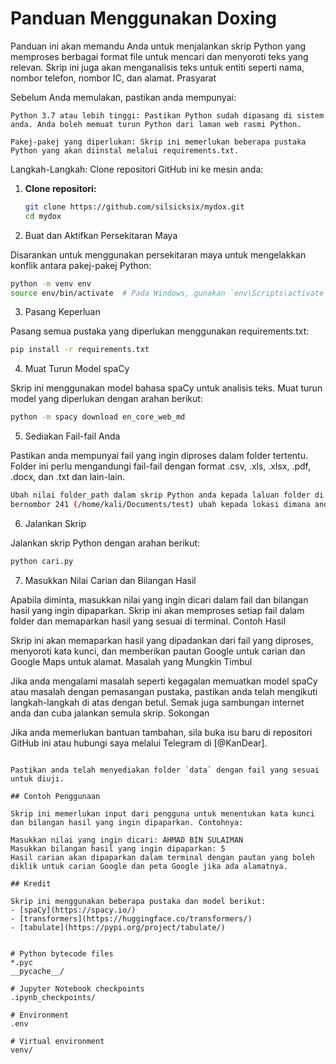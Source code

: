 # Panduan Menggunakan Doxing

Panduan ini akan memandu Anda untuk menjalankan skrip Python yang memproses berbagai format file untuk mencari dan menyoroti teks yang relevan. Skrip ini juga akan menganalisis teks untuk entiti seperti nama, nombor telefon, nombor IC, dan alamat.
Prasyarat

Sebelum Anda memulakan, pastikan anda mempunyai:

    Python 3.7 atau lebih tinggi: Pastikan Python sudah dipasang di sistem anda. Anda boleh memuat turun Python dari laman web rasmi Python.

    Pakej-pakej yang diperlukan: Skrip ini memerlukan beberapa pustaka Python yang akan diinstal melalui requirements.txt.

Langkah-Langkah:
Clone repositori GitHub ini ke mesin anda:
1. **Clone repositori:**

   ```bash
   git clone https://github.com/silsicksix/mydox.git
   cd mydox
   ```

2. Buat dan Aktifkan Persekitaran Maya

Disarankan untuk menggunakan persekitaran maya untuk mengelakkan konflik antara pakej-pakej Python:
  ```bash
python -m venv env
source env/bin/activate  # Pada Windows, gunakan `env\Scripts\activate`
 ```

3. Pasang Keperluan

Pasang semua pustaka yang diperlukan menggunakan requirements.txt:
  ```bash
pip install -r requirements.txt
 ```

4. Muat Turun Model spaCy

Skrip ini menggunakan model bahasa spaCy untuk analisis teks. Muat turun model yang diperlukan dengan arahan berikut:
  ```bash
python -m spacy download en_core_web_md
 ```

5. Sediakan Fail-fail Anda

Pastikan anda mempunyai fail yang ingin diproses dalam folder tertentu. Folder ini perlu mengandungi fail-fail dengan format .csv, .xls, .xlsx, .pdf, .docx, dan .txt dan lain-lain.
  ```bash
Ubah nilai folder_path dalam skrip Python anda kepada laluan folder di mana fail-fail tersebut berada. Lihat pada line 
bernombor 241 (/home/kali/Documents/test) ubah kepada lokasi dimana anda letakkan file dan skrip ini.
 ```
6. Jalankan Skrip

Jalankan skrip Python dengan arahan berikut:
  ```bash
python cari.py
 ```

7. Masukkan Nilai Carian dan Bilangan Hasil

Apabila diminta, masukkan nilai yang ingin dicari dalam fail dan bilangan hasil yang ingin dipaparkan. Skrip ini akan memproses setiap fail dalam folder dan memaparkan hasil yang sesuai di terminal.
Contoh Hasil

Skrip ini akan memaparkan hasil yang dipadankan dari fail yang diproses, menyoroti kata kunci, dan memberikan pautan Google untuk carian dan Google Maps untuk alamat.
Masalah yang Mungkin Timbul

Jika anda mengalami masalah seperti kegagalan memuatkan model spaCy atau masalah dengan pemasangan pustaka, pastikan anda telah mengikuti langkah-langkah di atas dengan betul. Semak juga sambungan internet anda dan cuba jalankan semula skrip.
Sokongan

Jika anda memerlukan bantuan tambahan, sila buka isu baru di repositori GitHub ini atau hubungi saya melalui Telegram di [@KanDear].
   ```

Pastikan anda telah menyediakan folder `data` dengan fail yang sesuai untuk diuji.

## Contoh Penggunaan

Skrip ini memerlukan input dari pengguna untuk menentukan kata kunci dan bilangan hasil yang ingin dipaparkan. Contohnya:

Masukkan nilai yang ingin dicari: AHMAD BIN SULAIMAN
Masukkan bilangan hasil yang ingin dipaparkan: 5
Hasil carian akan dipaparkan dalam terminal dengan pautan yang boleh diklik untuk carian Google dan peta Google jika ada alamatnya.

## Kredit

Skrip ini menggunakan beberapa pustaka dan model berikut:
- [spaCy](https://spacy.io/)
- [transformers](https://huggingface.co/transformers/)
- [tabulate](https://pypi.org/project/tabulate/)


# Python bytecode files
*.pyc
__pycache__/

# Jupyter Notebook checkpoints
.ipynb_checkpoints/

# Environment
.env

# Virtual environment
venv/

